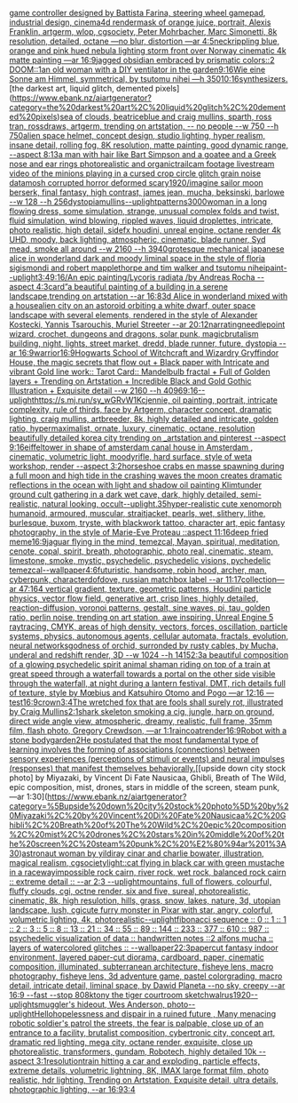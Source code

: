 [game controller designed by Battista Farina, steering wheel gamepad, industrial design, cinema4d render](https://www.ebank.nz/aiartgenerator?category=game%20controller%20designed%20by%20Battista%20Farina%2C%20steering%20wheel%20gamepad%2C%20industrial%20design%2C%20cinema4d%20render)[mask of orange juice, portrait, Alexis Franklin, artgerm, wlop, cgsociety, Peter Mohrbacher, Marc Simonetti, 8k resolution, detailed, octane —no blur, distortion —ar 4:5](https://www.ebank.nz/aiartgenerator?category=mask%20of%20orange%20juice%2C%20portrait%2C%20Alexis%20Franklin%2C%20artgerm%2C%20wlop%2C%20cgsociety%2C%20Peter%20Mohrbacher%2C%20Marc%20Simonetti%2C%208k%20resolution%2C%20detailed%2C%20octane%20%E2%80%94no%20blur%2C%20distortion%20%E2%80%94ar%204%3A5)[neck](https://www.ebank.nz/aiartgenerator?category=neck)[rippling blue, orange and pink hued nebula lighting storm front over Norway cinematic 4k matte painting —ar 16:9](https://www.ebank.nz/aiartgenerator?category=rippling%20blue%2C%20orange%20and%20pink%20hued%20nebula%20lighting%20storm%20front%20over%20Norway%20cinematic%204k%20matte%20painting%20%E2%80%94ar%2016%3A9)[jagged obsidian embraced by prismatic colors::2 DOOM::1](https://www.ebank.nz/aiartgenerator?category=jagged%20obsidian%20embraced%20by%20prismatic%20colors%3A%3A2%20DOOM%3A%3A1)[an old woman with a DIY ventilator in the garden](https://www.ebank.nz/aiartgenerator?category=an%20old%20woman%20with%20a%20DIY%20ventilator%20in%20the%20garden)[9:16](https://www.ebank.nz/aiartgenerator?category=9%3A16)[Wie eine Sonne am Himmel, symmetrical, by tsutomu nihei —h 350](https://www.ebank.nz/aiartgenerator?category=Wie%20eine%20Sonne%20am%20Himmel%2C%20symmetrical%2C%20by%20tsutomu%20nihei%20%E2%80%94h%20350)[10:16](https://www.ebank.nz/aiartgenerator?category=10%3A16)[synthesizers.](https://www.ebank.nz/aiartgenerator?category=synthesizers.)[the darkest art, liquid glitch, demented pixels](https://www.ebank.nz/aiartgenerator?category=the%20darkest%20art%2C%20liquid%20glitch%2C%20demented%20pixels)[sea of clouds, beatriceblue and craig mullins, sparth, ross tran, rossdraws, artgerm, trending on artstation, -- no people --w 750 --h 750](https://www.ebank.nz/aiartgenerator?category=sea%20of%20clouds%2C%20beatriceblue%20and%20craig%20mullins%2C%20sparth%2C%20ross%20tran%2C%20rossdraws%2C%20artgerm%2C%20trending%20on%20artstation%2C%20--%20no%20people%20--w%20750%20--h%20750)[alien space helmet, concept design, studio lighting, hyper realism, insane detail, rolling fog, 8K resolution, matte painting, good dynamic range, --aspect 8:13](https://www.ebank.nz/aiartgenerator?category=alien%20space%20helmet%2C%20concept%20design%2C%20studio%20lighting%2C%20hyper%20realism%2C%20insane%20detail%2C%20rolling%20fog%2C%208K%20resolution%2C%20matte%20painting%2C%20good%20dynamic%20range%2C%20--aspect%208%3A13)[a man with hair like Bart Simpson and a goatee and a Greek nose and ear rings photorealistic and organic](https://www.ebank.nz/aiartgenerator?category=a%20man%20with%20hair%20like%20Bart%20Simpson%20and%20a%20goatee%20and%20a%20Greek%20nose%20and%20ear%20rings%20photorealistic%20and%20organic)[trailcam footage livestream video of the minions playing in a cursed crop circle glitch grain noise datamosh corrupted horror deformed scary](https://www.ebank.nz/aiartgenerator?category=trailcam%20footage%20livestream%20video%20of%20the%20minions%20playing%20in%20a%20cursed%20crop%20circle%20glitch%20grain%20noise%20datamosh%20corrupted%20horror%20deformed%20scary)[1920](https://www.ebank.nz/aiartgenerator?category=1920)[/imagine sailor moon berserk, final fantasy, high contrast, james jean, mucha, beksinski, barlowe --w 128 --h 256](https://www.ebank.nz/aiartgenerator?category=/imagine%20sailor%20moon%20berserk%2C%20final%20fantasy%2C%20high%20contrast%2C%20james%20jean%2C%20mucha%2C%20beksinski%2C%20barlowe%20--w%20128%20--h%20256)[dystopia](https://www.ebank.nz/aiartgenerator?category=dystopia)[mullins](https://www.ebank.nz/aiartgenerator?category=mullins)[--uplight](https://www.ebank.nz/aiartgenerator?category=--uplight)[patterns](https://www.ebank.nz/aiartgenerator?category=patterns)[3000](https://www.ebank.nz/aiartgenerator?category=3000)[woman in a long flowing dress,  some simulation, strange, unusual complex folds and twist, fluid simulation, wind blowing, rippled waves, liquid droplettes, intricate, photo realistic, high detail, sidefx houdini, unreal engine, octane render 4k UHD, moody, back lighting, atmospheric, cinematic, blade runner, Syd mead,  smoke all around --w 2160 --h 3940](https://www.ebank.nz/aiartgenerator?category=woman%20in%20a%20long%20flowing%20dress%2C%20%20some%20simulation%2C%20strange%2C%20unusual%20complex%20folds%20and%20twist%2C%20fluid%20simulation%2C%20wind%20blowing%2C%20rippled%20waves%2C%20liquid%20droplettes%2C%20intricate%2C%20photo%20realistic%2C%20high%20detail%2C%20sidefx%20houdini%2C%20unreal%20engine%2C%20octane%20render%204k%20UHD%2C%20moody%2C%20back%20lighting%2C%20atmospheric%2C%20cinematic%2C%20blade%20runner%2C%20Syd%20mead%2C%20%20smoke%20all%20around%20--w%202160%20--h%203940)[grotesque mechanical japanese alice in wonderland dark and moody liminal space in the style of floria sigismondi and robert mapplethorpe and tim walker and tsutomu nihei](https://www.ebank.nz/aiartgenerator?category=grotesque%20mechanical%20japanese%20alice%20in%20wonderland%20dark%20and%20moody%20liminal%20space%20in%20the%20style%20of%20floria%20sigismondi%20and%20robert%20mapplethorpe%20and%20tim%20walker%20and%20tsutomu%20nihei)[paint](https://www.ebank.nz/aiartgenerator?category=paint)[--uplight](https://www.ebank.nz/aiartgenerator?category=--uplight)[3:4](https://www.ebank.nz/aiartgenerator?category=3%3A4)[9:16](https://www.ebank.nz/aiartgenerator?category=9%3A16)[/An epic painting/Lycoris radiata /by Andreas Rocha     --aspect 4:3](https://www.ebank.nz/aiartgenerator?category=/An%20epic%20painting/Lycoris%20radiata%20/by%20Andreas%20Rocha%20%20%20%20%20--aspect%204%3A3)[card”](https://www.ebank.nz/aiartgenerator?category=card%E2%80%9D)[a beautiful painting of a building in a serene landscape,trending on artstation --ar 16:8](https://www.ebank.nz/aiartgenerator?category=a%20beautiful%20painting%20of%20a%20building%20in%20a%20serene%20landscape%2Ctrending%20on%20artstation%20--ar%2016%3A8)[3d Alice in wonderland mixed with a house](https://www.ebank.nz/aiartgenerator?category=3d%20Alice%20in%20wonderland%20mixed%20with%20a%20house)[alien city on an astoroid orbiting a white dwarf, outer space landscape with several elements, rendered in the style of Alexander Kostecki, Yannis Tsarouchis, Muriel Streeter --ar 20:12](https://www.ebank.nz/aiartgenerator?category=alien%20city%20on%20an%20astoroid%20orbiting%20a%20white%20dwarf%2C%20outer%20space%20landscape%20with%20several%20elements%2C%20rendered%20in%20the%20style%20of%20Alexander%20Kostecki%2C%20Yannis%20Tsarouchis%2C%20Muriel%20Streeter%20--ar%2020%3A12)[narrating](https://www.ebank.nz/aiartgenerator?category=narrating)[needlepoint wizard, crochet, dungeons and dragons, solar punk, magic](https://www.ebank.nz/aiartgenerator?category=needlepoint%20wizard%2C%20crochet%2C%20dungeons%20and%20dragons%2C%20solar%20punk%2C%20magic)[brutalism building, night, lights, street market, dredd, blade runner, future, dystopia --ar 16:9](https://www.ebank.nz/aiartgenerator?category=brutalism%20building%2C%20night%2C%20lights%2C%20street%20market%2C%20dredd%2C%20blade%20runner%2C%20future%2C%20dystopia%20--ar%2016%3A9)[warrior](https://www.ebank.nz/aiartgenerator?category=warrior)[16:9](https://www.ebank.nz/aiartgenerator?category=16%3A9)[Hogwarts School of Witchcraft and Wizardry Gryffindor House, the magic secrets that flow out  + Black paper with Intricate and vibrant Gold line work:: Tarot Card:: Mandelbulb fractal + Full of Golden layers + Trending on Artstation + Incredible Black and Gold Gothic Illustration + Exquisite detail --w 2160  --h 4096](https://www.ebank.nz/aiartgenerator?category=Hogwarts%20School%20of%20Witchcraft%20and%20Wizardry%20Gryffindor%20House%2C%20the%20magic%20secrets%20that%20flow%20out%20%20%2B%20Black%20paper%20with%20Intricate%20and%20vibrant%20Gold%20line%20work%3A%3A%20Tarot%20Card%3A%3A%20Mandelbulb%20fractal%20%2B%20Full%20of%20Golden%20layers%20%2B%20Trending%20on%20Artstation%20%2B%20Incredible%20Black%20and%20Gold%20Gothic%20Illustration%20%2B%20Exquisite%20detail%20--w%202160%20%20--h%204096)[9:16](https://www.ebank.nz/aiartgenerator?category=9%3A16)[--uplight](https://www.ebank.nz/aiartgenerator?category=--uplight)[<https://s.mj.run/sy_wGRvW1Kc>](https://www.ebank.nz/aiartgenerator?category=%3Chttps%3A//s.mj.run/sy_wGRvW1Kc%3E)[jennie, oil painting, portrait, intricate complexity, rule of thirds,  face by Artgerm, character concept, dramatic lighting, craig mullins, artbreeder, 8k, highly detailed and intricate, golden ratio, hypermaximalist, ornate, luxury, cinematic, octane, resolution beautifully detailed korea city trending on _artstation and pinterest --aspect 9:16](https://www.ebank.nz/aiartgenerator?category=jennie%2C%20oil%20painting%2C%20portrait%2C%20intricate%20complexity%2C%20rule%20of%20thirds%2C%20%20face%20by%20Artgerm%2C%20character%20concept%2C%20dramatic%20lighting%2C%20craig%20mullins%2C%20artbreeder%2C%208k%2C%20highly%20detailed%20and%20intricate%2C%20golden%20ratio%2C%20hypermaximalist%2C%20ornate%2C%20luxury%2C%20cinematic%2C%20octane%2C%20resolution%20beautifully%20detailed%20korea%20city%20trending%20on%20_artstation%20and%20pinterest%20--aspect%209%3A16)[eiffeltower in shape of amsterdam canal house in Amsterdam , cinematic, volumetric light, moody](https://www.ebank.nz/aiartgenerator?category=eiffeltower%20in%20shape%20of%20amsterdam%20canal%20house%20in%20Amsterdam%20%2C%20cinematic%2C%20volumetric%20light%2C%20moody)[rifle, hard surface, style of weta workshop, render --aspect 3:2](https://www.ebank.nz/aiartgenerator?category=rifle%2C%20hard%20surface%2C%20style%20of%20weta%20workshop%2C%20render%20--aspect%203%3A2)[horseshoe crabs en masse spawning during a full moon and high tide in the crashing waves the moon creates dramatic reflections in the ocean with light and shadow oil painting Klimt](https://www.ebank.nz/aiartgenerator?category=horseshoe%20crabs%20en%20masse%20spawning%20during%20a%20full%20moon%20and%20high%20tide%20in%20the%20crashing%20waves%20the%20moon%20creates%20dramatic%20reflections%20in%20the%20ocean%20with%20light%20and%20shadow%20oil%20painting%20Klimt)[under ground cult gathering in a dark wet cave, dark, highly detailed, semi-realistic, natural looking, occult](https://www.ebank.nz/aiartgenerator?category=under%20ground%20cult%20gathering%20in%20a%20dark%20wet%20cave%2C%20dark%2C%20highly%20detailed%2C%20semi-realistic%2C%20natural%20looking%2C%20occult)[--uplight](https://www.ebank.nz/aiartgenerator?category=--uplight)[.35](https://www.ebank.nz/aiartgenerator?category=.35)[hyper-realistic cute xenomorph humanoid, armoured, muscular, straitjacket, pearls, wet, slithery, lithe, burlesque, buxom, tryste, with blackwork tattoo, character art, epic fantasy photography, in the style of  Marie-Eve Proteau ::aspect 11:16](https://www.ebank.nz/aiartgenerator?category=hyper-realistic%20cute%20xenomorph%20humanoid%2C%20armoured%2C%20muscular%2C%20straitjacket%2C%20pearls%2C%20wet%2C%20slithery%2C%20lithe%2C%20burlesque%2C%20buxom%2C%20tryste%2C%20with%20blackwork%20tattoo%2C%20character%20art%2C%20epic%20fantasy%20photography%2C%20in%20the%20style%20of%20%20Marie-Eve%20Proteau%20%3A%3Aaspect%2011%3A16)[deep fried meme](https://www.ebank.nz/aiartgenerator?category=deep%20fried%20meme)[16:9](https://www.ebank.nz/aiartgenerator?category=16%3A9)[jaguar flying in the mind, temezcal, Mayan, spiritual, meditation, cenote, copal, spirit, breath, photographic, photo real, cinematic, steam, limestone, smoke, mystic, psychedelic, psychedelic visions, pychedelic temezcal](https://www.ebank.nz/aiartgenerator?category=jaguar%20flying%20in%20the%20mind%2C%20temezcal%2C%20Mayan%2C%20spiritual%2C%20meditation%2C%20cenote%2C%20copal%2C%20spirit%2C%20breath%2C%20photographic%2C%20photo%20real%2C%20cinematic%2C%20steam%2C%20limestone%2C%20smoke%2C%20mystic%2C%20psychedelic%2C%20psychedelic%20visions%2C%20pychedelic%20temezcal)[--wallpaper](https://www.ebank.nz/aiartgenerator?category=--wallpaper)[4:6](https://www.ebank.nz/aiartgenerator?category=4%3A6)[futuristic, handsome, robin hood, archer, man, cyberpunk, character](https://www.ebank.nz/aiartgenerator?category=futuristic%2C%20handsome%2C%20robin%20hood%2C%20archer%2C%20man%2C%20cyberpunk%2C%20character)[dof](https://www.ebank.nz/aiartgenerator?category=dof)[dove, russian matchbox label --ar 11:17](https://www.ebank.nz/aiartgenerator?category=dove%2C%20russian%20matchbox%20label%20--ar%2011%3A17)[collection](https://www.ebank.nz/aiartgenerator?category=collection)[—ar 47:164 vertical gradient, texture, geometric patterns, Houdini particle physics, vector flow field, generative art, crisp lines, highly detailed, reaction-diffusion, voronoi patterns, gestalt, sine waves, pi, tau, golden ratio, perlin noise, trending on art station, awe inspiring, Unreal Engine 5 raytracing, CMYK, areas of high density, vectors, forces, oscillation, particle systems, physics, autonomous agents, cellular automata, fractals, evolution, neural networks](https://www.ebank.nz/aiartgenerator?category=%E2%80%94ar%2047%3A164%20vertical%20gradient%2C%20texture%2C%20geometric%20patterns%2C%20Houdini%20particle%20physics%2C%20vector%20flow%20field%2C%20generative%20art%2C%20crisp%20lines%2C%20highly%20detailed%2C%20reaction-diffusion%2C%20voronoi%20patterns%2C%20gestalt%2C%20sine%20waves%2C%20pi%2C%20tau%2C%20golden%20ratio%2C%20perlin%20noise%2C%20trending%20on%20art%20station%2C%20awe%20inspiring%2C%20Unreal%20Engine%205%20raytracing%2C%20CMYK%2C%20areas%20of%20high%20density%2C%20vectors%2C%20forces%2C%20oscillation%2C%20particle%20systems%2C%20physics%2C%20autonomous%20agents%2C%20cellular%20automata%2C%20fractals%2C%20evolution%2C%20neural%20networks)[godness of orchid, surronded by rusty cables, by Mucha, underal and redshift render, 3D --w 1024 --h 1415](https://www.ebank.nz/aiartgenerator?category=godness%20of%20orchid%2C%20surronded%20by%20rusty%20cables%2C%20by%20Mucha%2C%20underal%20and%20redshift%20render%2C%203D%20--w%201024%20--h%201415)[2:3](https://www.ebank.nz/aiartgenerator?category=2%3A3)[a beautiful composition of a glowing psychedelic spirit animal shaman riding on top of a train at great speed through a waterfall towards a portal on the other side visible through the waterfall, at night during a lantern festival, DMT,  rich details full of texture, style by Mœbius and Katsuhiro Otomo and Pogo —ar 12:16 —test](https://www.ebank.nz/aiartgenerator?category=a%20beautiful%20composition%20of%20a%20glowing%20psychedelic%20spirit%20animal%20shaman%20riding%20on%20top%20of%20a%20train%20at%20great%20speed%20through%20a%20waterfall%20towards%20a%20portal%20on%20the%20other%20side%20visible%20through%20the%20waterfall%2C%20at%20night%20during%20a%20lantern%20festival%2C%20DMT%2C%20%20rich%20details%20full%20of%20texture%2C%20style%20by%20M%C5%93bius%20and%20Katsuhiro%20Otomo%20and%20Pogo%20%E2%80%94ar%2012%3A16%20%E2%80%94test)[16:9](https://www.ebank.nz/aiartgenerator?category=16%3A9)[crown](https://www.ebank.nz/aiartgenerator?category=crown)[3:4](https://www.ebank.nz/aiartgenerator?category=3%3A4)[The wretched fox that are fools shall surely rot,  illustrated by Craig Mullins](https://www.ebank.nz/aiartgenerator?category=The%20wretched%20fox%20that%20are%20fools%20shall%20surely%20rot%2C%20%20illustrated%20by%20Craig%20Mullins)[2:1](https://www.ebank.nz/aiartgenerator?category=2%3A1)[shark skeleton smoking a cig, jungle, harp on ground, direct wide angle view, atmospheric, dreamy, realistic, full frame, 35mm film, flash photo, Gregory Crewdson, —ar 1:1](https://www.ebank.nz/aiartgenerator?category=shark%20skeleton%20smoking%20a%20cig%2C%20jungle%2C%20harp%20on%20ground%2C%20direct%20wide%20angle%20view%2C%20atmospheric%2C%20dreamy%2C%20realistic%2C%20full%20frame%2C%2035mm%20film%2C%20flash%20photo%2C%20Gregory%20Crewdson%2C%20%E2%80%94ar%201%3A1)[raincoat](https://www.ebank.nz/aiartgenerator?category=raincoat)[render](https://www.ebank.nz/aiartgenerator?category=render)[16:9](https://www.ebank.nz/aiartgenerator?category=16%3A9)[Robot with a stone body](https://www.ebank.nz/aiartgenerator?category=Robot%20with%20a%20stone%20body)[garden](https://www.ebank.nz/aiartgenerator?category=garden)[2](https://www.ebank.nz/aiartgenerator?category=2)[He postulated that the most fundamental type of learning involves the forming of associations (connections) between sensory experiences (perceptions of stimuli or events) and neural impulses (responses) that manifest themselves behaviorally.](https://www.ebank.nz/aiartgenerator?category=He%20postulated%20that%20the%20most%20fundamental%20type%20of%20learning%20involves%20the%20forming%20of%20associations%20%28connections%29%20between%20sensory%20experiences%20%28perceptions%20of%20stimuli%20or%20events%29%20and%20neural%20impulses%20%28responses%29%20that%20manifest%20themselves%20behaviorally.)[[upside down city stock photo] by Miyazaki, by Vincent Di Fate Nausicaa, Ghibli, Breath of The Wild, epic composition, mist, drones, stars in middle of the screen, steam punk, —ar 1:30](https://www.ebank.nz/aiartgenerator?category=%5Bupside%20down%20city%20stock%20photo%5D%20by%20Miyazaki%2C%20by%20Vincent%20Di%20Fate%20Nausicaa%2C%20Ghibli%2C%20Breath%20of%20The%20Wild%2C%20epic%20composition%2C%20mist%2C%20drones%2C%20stars%20in%20middle%20of%20the%20screen%2C%20steam%20punk%2C%20%E2%80%94ar%201%3A30)[astronaut woman by yildiray cinar and charlie bowater, illustration, magical realism, cgsociety](https://www.ebank.nz/aiartgenerator?category=astronaut%20woman%20by%20yildiray%20cinar%20and%20charlie%20bowater%2C%20illustration%2C%20magical%20realism%2C%20cgsociety)[light::](https://www.ebank.nz/aiartgenerator?category=light%3A%3A)[cat flying in black car with green mustache in a raceway](https://www.ebank.nz/aiartgenerator?category=cat%20flying%20in%20black%20car%20with%20green%20mustache%20in%20a%20raceway)[impossible rock cairn, river rock, wet rock, balanced rock cairn :: extreme detail :: --ar 2:3 --uplight](https://www.ebank.nz/aiartgenerator?category=impossible%20rock%20cairn%2C%20river%20rock%2C%20wet%20rock%2C%20balanced%20rock%20cairn%20%3A%3A%20extreme%20detail%20%3A%3A%20--ar%202%3A3%20--uplight)[mountains, full of flowers, colourful, fluffy clouds, cgi, octne render, six and five, sureal, photorealistic, cinematic, 8k, high resulotion, hills, grass, snow, lakes, nature, 3d, utopian landscape, lush, cgi](https://www.ebank.nz/aiartgenerator?category=mountains%2C%20full%20of%20flowers%2C%20colourful%2C%20fluffy%20clouds%2C%20cgi%2C%20octne%20render%2C%20six%20and%20five%2C%20sureal%2C%20photorealistic%2C%20cinematic%2C%208k%2C%20high%20resulotion%2C%20hills%2C%20grass%2C%20snow%2C%20lakes%2C%20nature%2C%203d%2C%20utopian%20landscape%2C%20lush%2C%20cgi)[cute furry monster in Pixar with star, angry, colorful, volumetric lighting, 4k, photorealistic](https://www.ebank.nz/aiartgenerator?category=cute%20furry%20monster%20in%20Pixar%20with%20star%2C%20angry%2C%20colorful%2C%20volumetric%20lighting%2C%204k%2C%20photorealistic)[--uplight](https://www.ebank.nz/aiartgenerator?category=--uplight)[fibonacci sequence :: 0 :: 1 :: 1 :: 2 :: 3 :: 5 :: 8 :: 13 :: 21 :: 34 :: 55 :: 89 :: 144 :: 233 :: 377 :: 610 :: 987 :: psychedelic visualization of data :: handwritten notes ::2 alfons mucha :: layers of watercolored glitches :: --wallpaper](https://www.ebank.nz/aiartgenerator?category=fibonacci%20sequence%20%3A%3A%200%20%3A%3A%201%20%3A%3A%201%20%3A%3A%202%20%3A%3A%203%20%3A%3A%205%20%3A%3A%208%20%3A%3A%2013%20%3A%3A%2021%20%3A%3A%2034%20%3A%3A%2055%20%3A%3A%2089%20%3A%3A%20144%20%3A%3A%20233%20%3A%3A%20377%20%3A%3A%20610%20%3A%3A%20987%20%3A%3A%20psychedelic%20visualization%20of%20data%20%3A%3A%20handwritten%20notes%20%3A%3A2%20alfons%20mucha%20%3A%3A%20layers%20of%20watercolored%20glitches%20%3A%3A%20--wallpaper)[2](https://www.ebank.nz/aiartgenerator?category=2)[2:3](https://www.ebank.nz/aiartgenerator?category=2%3A3)[papercut fantasy indoor environment, layered paper-cut diorama, cardboard, paper, cinematic composition, illuminated, subterranean architecture, fisheye lens, macro photography,  fisheye lens, 3d adventure game, pastel colorgrading, macro detail, intricate detail, liminal space, by Dawid Planeta --no sky, creepy --ar 16:9 --fast --stop 80](https://www.ebank.nz/aiartgenerator?category=papercut%20fantasy%20indoor%20environment%2C%20layered%20paper-cut%20diorama%2C%20cardboard%2C%20paper%2C%20cinematic%20composition%2C%20illuminated%2C%20subterranean%20architecture%2C%20fisheye%20lens%2C%20macro%20photography%2C%20%20fisheye%20lens%2C%203d%20adventure%20game%2C%20pastel%20colorgrading%2C%20macro%20detail%2C%20intricate%20detail%2C%20liminal%20space%2C%20by%20Dawid%20Planeta%20--no%20sky%2C%20creepy%20--ar%2016%3A9%20--fast%20--stop%2080)[8k](https://www.ebank.nz/aiartgenerator?category=8k)[tony the tiger courtroom sketch](https://www.ebank.nz/aiartgenerator?category=tony%20the%20tiger%20courtroom%20sketch)[walrus](https://www.ebank.nz/aiartgenerator?category=walrus)[1920](https://www.ebank.nz/aiartgenerator?category=1920)[--uplight](https://www.ebank.nz/aiartgenerator?category=--uplight)[smuggler's hideout, Wes Anderson, photo](https://www.ebank.nz/aiartgenerator?category=smuggler%27s%20hideout%2C%20Wes%20Anderson%2C%20photo)[--uplight](https://www.ebank.nz/aiartgenerator?category=--uplight)[Hello](https://www.ebank.nz/aiartgenerator?category=Hello)[hopelessness and dispair in a ruined future , Many menacing robotic soldier's patrol the streets, the fear is palpable,  close up of an entrance to a facility, brutalist composition, cybertronic city, concept art, dramatic red lighting, mega city, octane render, exquisite, close up photorealistic, transformers, gundam, Robotech, highly detailed 10k --aspect 3:1](https://www.ebank.nz/aiartgenerator?category=hopelessness%20and%20dispair%20in%20a%20ruined%20future%20%2C%20Many%20menacing%20robotic%20soldier%27s%20patrol%20the%20streets%2C%20the%20fear%20is%20palpable%2C%20%20close%20up%20of%20an%20entrance%20to%20a%20facility%2C%20brutalist%20composition%2C%20cybertronic%20city%2C%20concept%20art%2C%20dramatic%20red%20lighting%2C%20mega%20city%2C%20octane%20render%2C%20exquisite%2C%20close%20up%20photorealistic%2C%20transformers%2C%20gundam%2C%20Robotech%2C%20highly%20detailed%2010k%20--aspect%203%3A1)[resolution](https://www.ebank.nz/aiartgenerator?category=resolution)[train hitting a car and exploding, particle effects, extreme details, volumetric lightning, 8K, IMAX large format film, photo realistic, hdr lighting, Trending on Artstation, Exquisite detail, ultra details, photographic lighting, --ar 16:9](https://www.ebank.nz/aiartgenerator?category=train%20hitting%20a%20car%20and%20exploding%2C%20particle%20effects%2C%20extreme%20details%2C%20volumetric%20lightning%2C%208K%2C%20IMAX%20large%20format%20film%2C%20photo%20realistic%2C%20hdr%20lighting%2C%20Trending%20on%20Artstation%2C%20Exquisite%20detail%2C%20ultra%20details%2C%20photographic%20lighting%2C%20--ar%2016%3A9)[3:4](https://www.ebank.nz/aiartgenerator?category=3%3A4)